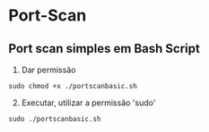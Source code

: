 # Port-Scan

<h2>Port scan simples em Bash Script</h2>

1. Dar permissão

```
sudo chmod +x ./portscanbasic.sh
```

2. Executar, utilizar a permissão 'sudo'
```
sudo ./portscanbasic.sh
```
